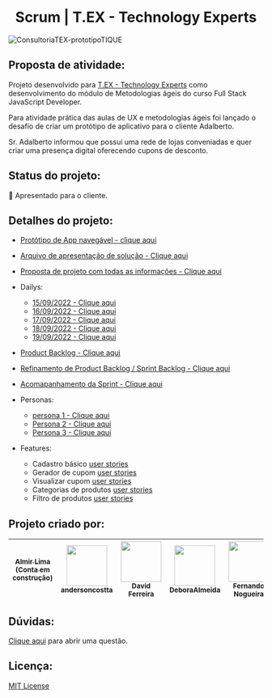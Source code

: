 # <h1 align="center">Scrum | T.EX - Technology Experts</h1>

![ConsultoriaTEX-prototipoTIQUE](https://user-images.githubusercontent.com/99570969/192071233-a4782bc1-93c6-4f54-9f4f-621b57a7fcb8.png)

## Proposta de atividade:
Projeto desenvolvido para [T.EX - Technology Experts](https://www.texperts.com.br) como desenvolvimento do módulo de Metodologias ágeis do curso Full Stack JavaScript Developer.

Para atividade prática das aulas de UX e metodologias ágeis foi lançado o desafio de criar um protótipo de aplicativo para o cliente Adalberto.

Sr. Adalberto informou que possui uma rede de lojas conveniadas e quer criar uma presença digital oferecendo cupons de desconto.

## Status do projeto:
:wrench: Apresentado para o cliente.

## Detalhes do projeto:
- [Protótipo de App navegável - clique aqui](https://share.proto.io/5LK8YO/)

- [Arquivo de apresentação de solução - Clique aqui](https://docs.google.com/presentation/d/1puZFm6-zloftFovTRPwxiBX6AIS8oFS_rqN9eNR9-6I/edit?usp=sharing)

- [Proposta de projeto com todas as informações - Clique aqui](https://docs.google.com/document/d/1-NnzztLm0R_Vl3yOnCYAhUFGNSn8ftETt9xyJ2Z2BVs/edit?usp=sharing)
- Dailys:
  - [15/09/2022 - Clique aqui](https://docs.google.com/document/d/1_kPHgOOVOUZ9IKx9g3_DBMekK9OTNcpYAHewQUUY-wM/edit?usp=sharing)
  - [16/09/2022 - Clique aqui](https://docs.google.com/document/d/16brSeaAD1NkuLUBvLW4ZdWPqFGfdqZSK9i4v4M_BX2Y/edit?usp=sharing)
  - [17/09/2022 - Clique aqui](https://docs.google.com/document/d/15tIUb6hOzvwmMkhoGgK0QxfOsIyJrKFVbe1DbmBLqlY/edit?usp=sharing)
  - [18/09/2022 - Clique aqui](https://docs.google.com/document/d/1yPrc1A8fg1Vn-LQTObalHNvkWVpbQG6-k7ddKy_1FgU/edit?usp=sharing)
  - [19/09/2022 - Clique aqui](https://docs.google.com/document/d/1xRtLWq-3-7ANTvzZ2ucwZcmSWr_blUSaiVAy7PFPKKM/edit?usp=sharing)
- [Product Backlog - Clique aqui](https://docs.google.com/spreadsheets/d/1-A6d96psVwioDhuxfd-atZi3rj0OFO1sy3l-MK9hWFA/edit?usp=sharing)
- [Refinamento de Product Backlog / Sprint Backlog - Clique aqui](https://docs.google.com/spreadsheets/d/1lmXFMgtJU36_n0e8QxsP2iSl0ETmBn9ra9e-QBoAlw0/edit?usp=sharing)
- [Acomapanhamento da Sprint - Clique aqui](https://docs.google.com/spreadsheets/d/11Lt1ykHt7Ye_8EW9oi3s5Epe9Jlk0OFuRVbG0hS3x2c/edit?usp=sharing)
- Personas:
  - [persona 1 - Clique aqui](https://docs.google.com/document/d/1GNWAw3F8UDIi9BPXcjbq2SfsxDLVdQOgWwYb4o81zrU/edit?usp=sharing)
  - [Persona 2 - Clique aqui](https://docs.google.com/document/d/14Ali98XBASeyaQ9NcfIZmk19AbCFgmQ5SBSKrw5Xqcw/edit?usp=sharing)
  - [Persona 3 - Clique aqui](https://docs.google.com/document/d/1Wnz6puPK_UrPTAIL-d6qn2Lv6W-c90dmYzmeF8G95NE/edit?usp=sharing)
- Features:
  - Cadastro básico [user stories](https://docs.google.com/spreadsheets/d/1b_GUmAMpo_SZto0YKtFAx6GZA0gt2PNG__NzhEL2aQI/edit?usp=sharing) 
  - Gerador de cupom [user stories](https://docs.google.com/spreadsheets/d/17Q1vbyFFMzrjqXgxxolZvXAMlKZ2GhCS7ZW3zF8iPnw/edit?usp=sharing)
  - Visualizar cupom [user stories](https://docs.google.com/spreadsheets/d/1HtUNUPokimIWTHn9KWOX373bkGUNl_RHpG9ToMnTBpg/edit?usp=sharing)
  - Categorias de produtos [user stories](https://docs.google.com/spreadsheets/d/1x-fMdCxCPt0xvbdvfmnyjEGZTlq5NpnwR0pVCpR4164/edit?usp=sharing)
  - Filtro de produtos [user stories](https://docs.google.com/spreadsheets/d/1iZEapN10HtKhHeahm-Rnn4kzEQQte0kdb_naAxvHKmg/edit?usp=sharing)

## Projeto criado por:
[<img src=" " width=80><br><sub>Almir Lima (Conta em construção)</sub>]() | [<img src="https://avatars.githubusercontent.com/u/112771711?v=4" width=80><br><sub>andersoncostta</sub>](https://github.com/andersoncostta) | [<img src="https://avatars.githubusercontent.com/u/95596031?v=4" width=80><br><sub>David Ferreira</sub>](https://github.com/Davidferreirajesus) | [<img src="https://avatars.githubusercontent.com/u/65206552?v=4" width=80><br><sub>DeboraAlmeida</sub>](https://github.com/DeboraAlmeida) | [<img src="https://avatars.githubusercontent.com/u/74393670?v=4" width=80><br><sub>Fernando Nogueira</sub>](https://github.com/CDGFPN) | [<img src="https://avatars.githubusercontent.com/u/112670909?v=4" width=80><br><sub>Joaoluizts</sub>](https://github.com/Joaoluizts) | [<img src="https://avatars.githubusercontent.com/u/99570969?v=4" width=80><br><sub>Kelvya Thais</sub>](https://github.com/kelvya) | [<img src="https://avatars.githubusercontent.com/u/106833667?v=4" width=80><br><sub>ShirleySSouza</sub>](https://github.com/ShirleySSouza) | [<img src="https://avatars.githubusercontent.com/u/104994331?v=4" width=80><br><sub>Sylvia Xavier</sub>](https://github.com/sylviaxavier)
:---------: | :---------: | :---------:| :---------:| :---------:| :---------:| :---------:| :---------: | :---------: |

## Dúvidas:
[Clique aqui](https://github.com/DeboraAlmeida/scrum_pratice/issues/new) para abrir uma questão.

## Licença:
[MIT License ](https://choosealicense.com/licenses/mit/)
